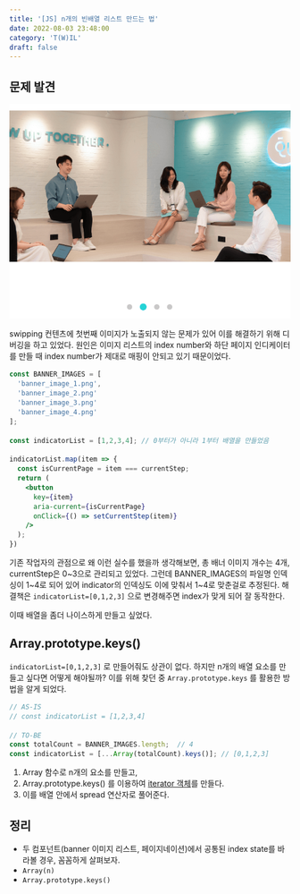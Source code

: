 ```yaml
---
title: '[JS] n개의 빈배열 리스트 만드는 법'
date: 2022-08-03 23:48:00
category: 'T(W)IL'
draft: false
---
```


## 문제 발견

![swipping 컨텐츠](./images/swippingUi.png)

swipping 컨텐츠에 첫번째 이미지가 노출되지 않는 문제가 있어 이를 해결하기 위해 디버깅을 하고 있었다. 원인은 이미지 리스트의 index number와 하단 페이지 인디케이터를 만들 때 index number가 제대로 매핑이 안되고 있기 때문이었다.

```jsx
const BANNER_IMAGES = [
  'banner_image_1.png',
  'banner_image_2.png'
  'banner_image_3.png'
  'banner_image_4.png'
];

const indicatorList = [1,2,3,4]; // 0부터가 아니라 1부터 배열을 만들었음

indicatorList.map(item => {
  const isCurrentPage = item === currentStep;
  return (
    <button
      key={item}
      aria-current={isCurrentPage}
      onClick={() => setCurrentStep(item)}
    />
  );
})
```

기존 작업자의 관점으로 왜 이런 실수를 했을까 생각해보면, 총 배너 이미지 개수는 4개, currentStep은 0~3으로 관리되고 있었다. 그런데 BANNER_IMAGES의 파일명 인덱싱이 1~4로 되어 있어 indicator의 인덱싱도 이에 맞춰서 1~4로 맞춘걸로 추정된다. 해결책은 `indicatorList=[0,1,2,3]` 으로 변경해주면 index가 맞게 되어 잘 동작한다.

이때 배열을 좀더 나이스하게 만들고 싶었다.

## Array.prototype.keys()
`indicatorList=[0,1,2,3]` 로 만들어줘도 상관이 없다. 하지만 n개의 배열 요소를 만들고 싶다면 어떻게 해야될까? 이를 위해 찾던 중 `Array.prototype.keys` 를 활용한 방법을 알게 되었다.

```javascript
// AS-IS
// const indicatorList = [1,2,3,4]

// TO-BE
const totalCount = BANNER_IMAGES.length;  // 4
const indicatorList = [...Array(totalCount).keys()]; // [0,1,2,3]
```

1. Array 함수로 n개의 요소를 만들고, 
2. Array.prototype.keys() 를 이용하여 [iterator 객체](https://developer.mozilla.org/ko/docs/Web/JavaScript/Reference/Global_Objects/Array/keys)를 만들다.
3. 이를 배열 안에서 spread 연산자로 풀어준다.

## **정리**

- 두 컴포넌트(banner 이미지 리스트, 페이지네이션)에서 공통된 index state를 바라볼 경우, 꼼꼼하게 살펴보자.
- `Array(n)`
- `Array.prototype.keys()`

